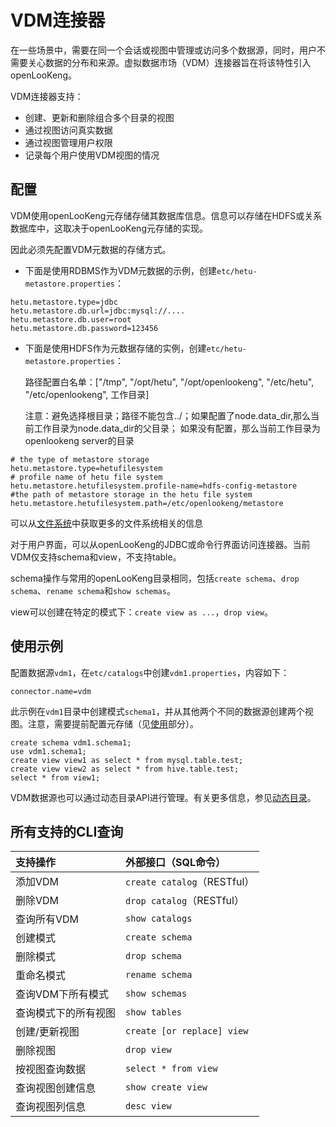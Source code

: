 
# VDM连接器

在一些场景中，需要在同一个会话或视图中管理或访问多个数据源，同时，用户不需要关心数据的分布和来源。虚拟数据市场（VDM）连接器旨在将该特性引入openLooKeng。

VDM连接器支持：

- 创建、更新和删除组合多个目录的视图
- 通过视图访问真实数据
- 通过视图管理用户权限
- 记录每个用户使用VDM视图的情况

## 配置

VDM使用openLooKeng元存储存储其数据库信息。信息可以存储在HDFS或关系数据库中，这取决于openLooKeng元存储的实现。

因此必须先配置VDM元数据的存储方式。
* 下面是使用RDBMS作为VDM元数据的示例，创建`etc/hetu-metastore.properties`：
```
hetu.metastore.type=jdbc
hetu.metastore.db.url=jdbc:mysql://....
hetu.metastore.db.user=root
hetu.metastore.db.password=123456
```
* 下面是使用HDFS作为元数据存储的实例，创建`etc/hetu-metastore.properties`：

    路径配置白名单：["/tmp", "/opt/hetu", "/opt/openlookeng", "/etc/hetu", "/etc/openlookeng", 工作目录]

    注意：避免选择根目录；路径不能包含../；如果配置了node.data_dir,那么当前工作目录为node.data_dir的父目录；
        如果没有配置，那么当前工作目录为openlookeng server的目录

```
# the type of metastore storage
hetu.metastore.type=hetufilesystem
# profile name of hetu file system
hetu.metastore.hetufilesystem.profile-name=hdfs-config-metastore
#the path of metastore storage in the hetu file system
hetu.metastore.hetufilesystem.path=/etc/openlookeng/metastore
```    
可以从[文件系统](../develop/filesystem.html )中获取更多的文件系统相关的信息

对于用户界面，可以从openLooKeng的JDBC或命令行界面访问连接器。当前VDM仅支持schema和view，不支持table。

schema操作与常用的openLooKeng目录相同，包括`create schema`、`drop schema`、`rename schema`和`show schemas`。

view可以创建在特定的模式下：`create view as ...`，`drop view`。

## 使用示例

配置数据源`vdm1`，在`etc/catalogs`中创建`vdm1.properties`，内容如下：

    connector.name=vdm

此示例在`vdm1`目录中创建模式`schema1`，并从其他两个不同的数据源创建两个视图。注意，需要提前配置元存储（见[使用](#使用)部分）。

    create schema vdm1.schema1;
    use vdm1.schema1;
    create view view1 as select * from mysql.table.test;
    create view view2 as select * from hive.table.test;
    select * from view1;

VDM数据源也可以通过动态目录API进行管理。有关更多信息，参见[动态目录](../admin/dynamic-catalog.html)。

## 所有支持的CLI查询

| 支持操作| 外部接口（SQL命令）|
|:----------|:----------|
| 添加VDM| `create catalog`（RESTful）|
| 删除VDM| `drop catalog`（RESTful）|
| 查询所有VDM| `show catalogs`|
| 创建模式| `create schema`|
| 删除模式| `drop schema`|
| 重命名模式| `rename schema`|
| 查询VDM下所有模式| `show schemas`|
| 查询模式下的所有视图| `show tables`|
| 创建/更新视图| `create [or replace] view`|
| 删除视图| `drop view`|
| 按视图查询数据| `select * from view`|
| 查询视图创建信息| `show create view`|
| 查询视图列信息| `desc view`|

